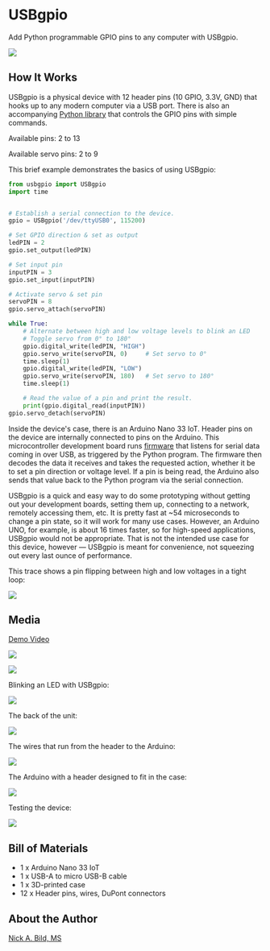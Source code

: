 # USBgpio

Add Python programmable GPIO pins to any computer with USBgpio.

![](https://raw.githubusercontent.com/nickbild/usb_gpio/main/media/logo_sm.jpg)

## How It Works

USBgpio is a physical device with 12 header pins (10 GPIO, 3.3V, GND) that hooks up to any modern computer via a USB port. There is also an accompanying [Python library](https://github.com/ltspicer/usb_gpio/blob/main/usbgpio.py) that controls the GPIO pins with simple commands.

Available pins: 2 to 13

Available servo pins: 2 to 9

This brief example demonstrates the basics of using USBgpio:

```python
from usbgpio import USBgpio
import time


# Establish a serial connection to the device.
gpio = USBgpio('/dev/ttyUSB0', 115200)

# Set GPIO direction & set as output
ledPIN = 2
gpio.set_output(ledPIN)

# Set input pin
inputPIN = 3
gpio.set_input(inputPIN)

# Activate servo & set pin
servoPIN = 8
gpio.servo_attach(servoPIN)

while True:
    # Alternate between high and low voltage levels to blink an LED
    # Toggle servo from 0° to 180°
    gpio.digital_write(ledPIN, "HIGH")
    gpio.servo_write(servoPIN, 0)     # Set servo to 0°
    time.sleep(1)
    gpio.digital_write(ledPIN, "LOW")
    gpio.servo_write(servoPIN, 180)   # Set servo to 180°
    time.sleep(1)

    # Read the value of a pin and print the result.
    print(gpio.digital_read(inputPIN))
gpio.servo_detach(servoPIN)
```

Inside the device's case, there is an Arduino Nano 33 IoT. Header pins on the device are internally connected to pins on the Arduino. This microcontroller development board runs [firmware](https://github.com/ltspicer/usb_gpio/blob/main/usb_gpio_arduino/usb_gpio_arduino.ino) that listens for serial data coming in over USB, as triggered by the Python program. The firmware then decodes the data it receives and takes the requested action, whether it be to set a pin direction or voltage level. If a pin is being read, the Arduino also sends that value back to the Python program via the serial connection.

USBgpio is a quick and easy way to do some prototyping without getting out your development boards, setting them up, connecting to a network, remotely accessing them, etc. It is pretty fast at ~54 microseconds to change a pin state, so it will work for many use cases. However, an Arduino UNO, for example, is about 16 times faster, so for high-speed applications, USBgpio would not be appropriate. That is not the intended use case for this device, however — USBgpio is meant for convenience, not squeezing out every last ounce of performance.

This trace shows a pin flipping between high and low voltages in a tight loop:

![](https://raw.githubusercontent.com/nickbild/usb_gpio/main/media/usbgpio.png)

## Media

[Demo Video](https://www.youtube.com/watch?v=I5nCYR48eAI)

![](https://raw.githubusercontent.com/nickbild/usb_gpio/main/media/front1_sm.jpg)

![](https://raw.githubusercontent.com/nickbild/usb_gpio/main/media/front2_sm.jpg)

Blinking an LED with USBgpio:

![](https://raw.githubusercontent.com/nickbild/usb_gpio/main/media/blink_sm.jpg)

The back of the unit:

![](https://raw.githubusercontent.com/nickbild/usb_gpio/main/media/rear_sm.jpg)

The wires that run from the header to the Arduino:

![](https://raw.githubusercontent.com/nickbild/usb_gpio/main/media/wires_sm.jpg)

The Arduino with a header designed to fit in the case:

![](https://raw.githubusercontent.com/nickbild/usb_gpio/main/media/arduino_sm.jpg)

Testing the device:

![](https://raw.githubusercontent.com/nickbild/usb_gpio/main/media/testing_sm.jpg)

## Bill of Materials

- 1 x Arduino Nano 33 IoT
- 1 x USB-A to micro USB-B cable
- 1 x 3D-printed case
- 12 x Header pins, wires, DuPont connectors

## About the Author

[Nick A. Bild, MS](https://nickbild79.firebaseapp.com/#!/)
